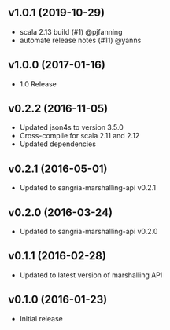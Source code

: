 ## v1.0.1 (2019-10-29)

* scala 2.13 build (#1) @pjfanning
* automate release notes (#11) @yanns

## v1.0.0 (2017-01-16)

* 1.0 Release

## v0.2.2 (2016-11-05)

* Updated json4s to version 3.5.0
* Cross-compile for scala 2.11 and 2.12
* Updated dependencies

## v0.2.1 (2016-05-01)

* Updated to sangria-marshalling-api v0.2.1

## v0.2.0 (2016-03-24)

* Updated to sangria-marshalling-api v0.2.0

## v0.1.1 (2016-02-28)

* Updated to latest version of marshalling API

## v0.1.0 (2016-01-23)

* Initial release
